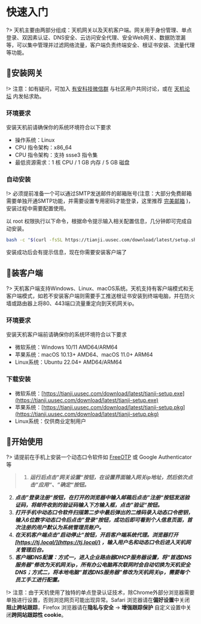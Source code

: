 # 快速入门

?> 天机主要由两部分组成：天机网关以及天机客户端。网关用于身份管理、单点登录、双因素认证、DNS安全、云访问安全代理、安全Web网关、数据防泄漏等，可以集中管理并过滤网络流量，客户端负责终端安全、根证书安装、流量代理等功能。



##  :lemon:安装网关 <!-- {docsify-ignore} -->
!> 注意：如有疑问，可加入 [有安科技微信群](https://waf.uusec.com/_media/weixin.jpg) 与社区用户共同讨论，或在 [天机论坛](https://github.com/Safe3/tianji/discussions) 内发帖求助。

### 环境要求 <!-- {docsify-ignore} -->

安装天机前请确保你的系统环境符合以下要求

- 操作系统：Linux
- CPU 指令架构：x86_64
- CPU 指令架构：支持 ssse3 指令集
- 最低资源需求：1 核 CPU / 1 GB 内存 / 5 GB 磁盘

### 自动安装 <!-- {docsify-ignore} -->

!> 必须提前准备一个可以通过SMTP发送邮件的邮箱账号(注意：大部分免费邮箱需要单独开通SMTP功能，并需要设置专用密码才能登录，这里推荐 [完美邮箱](https://www.88.com/) )，安装过程中需要配置使用。

以 root 权限执行以下命令，根据命令提示输入相关配置信息，几分钟即可完成自动安装。

```bash
bash -c "$(curl -fsSL https://tianji.uusec.com/download/latest/setup.sh)"
```

安装成功后会有提示信息，现在你需要安装客户端了



##  :melon:装客户端 <!-- {docsify-ignore} -->

?> 天机客户端支持Windows、Linux、macOS系统。天机支持有客户端模式和无客户端模式，如若不安装客户端则需要手工推送根证书安装到终端电脑，并在防火墙或路由器上将80、443端口流量重定向到天机网关ip。

### 环境要求 <!-- {docsify-ignore} -->

安装天机客户端前请确保你的系统环境符合以下要求

- 微软系统：Windows 10/11 AMD64/ARM64
- 苹果系统：macOS 10.13+ AMD64、macOS 11.0+ ARM64
- Linux系统：Ubuntu 22.04+ AMD64/ARM64

### 下载安装 <!-- {docsify-ignore} -->

- 微软系统：[https://tianji.uusec.com/download/latest/tianji-setup.exe](https://tianji.uusec.com/download/latest/tianji-setup.exe)
- 苹果系统：[https://tianji.uusec.com/download/latest/tianji-setup.pkg](https://tianji.uusec.com/download/latest/tianji-setup.pkg)
- Linux系统：仅供商业定制用户



## :peach:开始使用 <!-- {docsify-ignore} -->

?> 请提前在手机上安装一个动态口令软件如 [FreeOTP](https://freeotp.github.io/) 或 Google Authenticator 等

>1. ***运行后点击”网关设置“按钮，在设置界面输入网关ip地址，然后依次点击”应用“、”确定“按钮。***
2. ***点击”登录注册“按钮，在打开的浏览器中输入邮箱后点击”注册“按钮发送验证码，将邮件收到的验证码输入下方输入框，点击”验证“按钮。***
3. ***打开手机中动态口令软件扫描第二步中最后弹出的二维码录入动态口令密钥，输入6位数字动态口令后点击”登录“按钮，成功后即可看到个人信息页面，首次注册的用户默认为系统管理员账户。***
4. ***在天机客户端点击”启动停止“按钮，开启客户端系统代理。浏览器打开 [https://tj.local/](https://tj.local/) ，输入用户名和动态口令后进入天机网关管理后台。***
4. ***客户端DNS配置：方式一，进入企业路由器DHCP服务器设置，将“首选DNS服务器”修改为天机网关ip，所有办公电脑再次联网时会自动切换为天机安全DNS；方式二，将本地电脑“首选DNS服务器”修改为天机网关ip，需要每个员工手工进行配置。***

!> 注意：由于天机使用了独特的单点登录认证技术，除Chrome外部分浏览器需要单独进行设置，否则浏览网页可能出现异常。Safari 浏览器请在**偏好设置**中关闭**阻止跨站跟踪**，Firefox 浏览器请在**隐私与安全** -> **增强跟踪保护** 自定义设置中关闭**跨网站跟踪性 cookie**。

